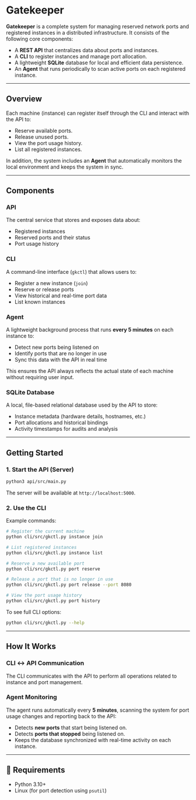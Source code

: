 # Gatekeeper

**Gatekeeper** is a complete system for managing reserved network ports and registered instances in a distributed infrastructure. It consists of the following core components:

* A **REST API** that centralizes data about ports and instances.
* A **CLI** to register instances and manage port allocation.
* A lightweight **SQLite** database for local and efficient data persistence.
* An **Agent** that runs periodically to scan active ports on each registered instance.

---

## Overview

Each machine (instance) can register itself through the CLI and interact with the API to:

* Reserve available ports.
* Release unused ports.
* View the port usage history.
* List all registered instances.

In addition, the system includes an **Agent** that automatically monitors the local environment and keeps the system in sync.

---

## Components

### API

The central service that stores and exposes data about:

* Registered instances
* Reserved ports and their status
* Port usage history

### CLI

A command-line interface (`gkctl`) that allows users to:

* Register a new instance (`join`)
* Reserve or release ports
* View historical and real-time port data
* List known instances

### Agent

A lightweight background process that runs **every 5 minutes** on each instance to:

* Detect new ports being listened on
* Identify ports that are no longer in use
* Sync this data with the API in real time

This ensures the API always reflects the actual state of each machine without requiring user input.

### SQLite Database

A local, file-based relational database used by the API to store:

* Instance metadata (hardware details, hostnames, etc.)
* Port allocations and historical bindings
* Activity timestamps for audits and analysis

---

## Getting Started

### 1. Start the API (Server)

```bash
python3 api/src/main.py
```

The server will be available at `http://localhost:5000`.

### 2. Use the CLI

Example commands:

```bash
# Register the current machine
python cli/src/gkctl.py instance join

# List registered instances
python cli/src/gkctl.py instance list

# Reserve a new available port
python cli/src/gkctl.py port reserve

# Release a port that is no longer in use
python cli/src/gkctl.py port release --port 8080

# View the port usage history
python cli/src/gkctl.py port history
```

To see full CLI options:

```bash
python cli/src/gkctl.py --help
```

---

## How It Works

### CLI ↔ API Communication

The CLI communicates with the API to perform all operations related to instance and port management.

### Agent Monitoring

The agent runs automatically every **5 minutes**, scanning the system for port usage changes and reporting back to the API:

* Detects **new ports** that start being listened on.
* Detects **ports that stopped** being listened on.
* Keeps the database synchronized with real-time activity on each instance.

---

## 📌 Requirements

* Python 3.10+
* Linux (for port detection using `psutil`)
